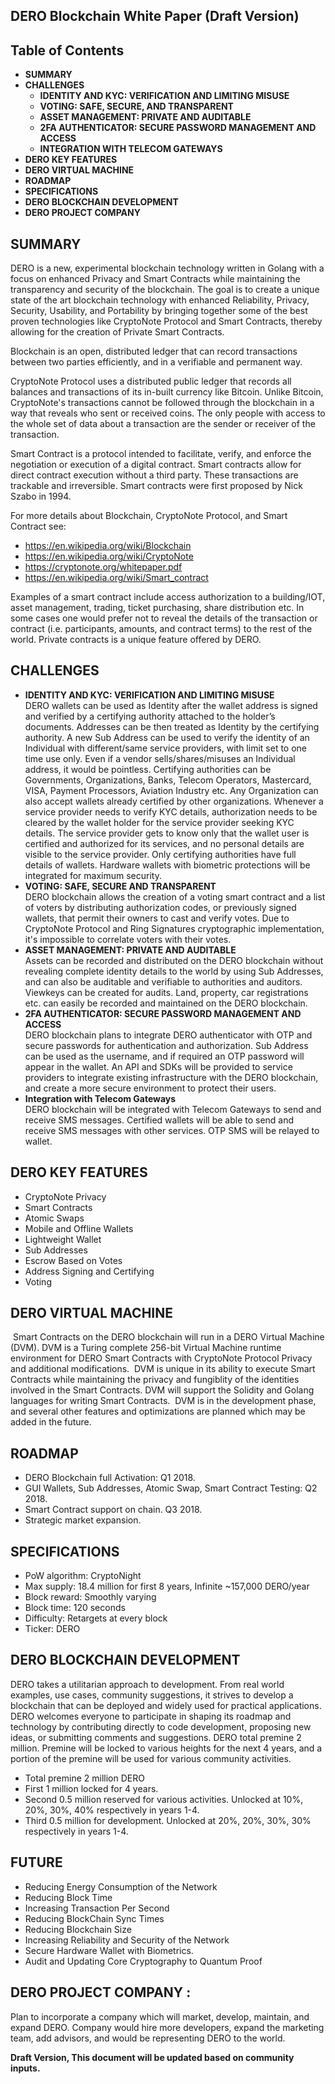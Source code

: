 ## DERO Blockchain White Paper (Draft Version)

## Table of Contents
* **SUMMARY**
* **CHALLENGES**
  * **IDENTITY AND KYC: VERIFICATION AND LIMITING MISUSE**
  * **VOTING: SAFE, SECURE, AND TRANSPARENT** 
  * **ASSET MANAGEMENT: PRIVATE AND AUDITABLE**
  * **2FA AUTHENTICATOR: SECURE PASSWORD MANAGEMENT AND ACCESS**
  * **INTEGRATION WITH TELECOM GATEWAYS**
* **DERO KEY FEATURES**
* **DERO VIRTUAL MACHINE**
* **ROADMAP**
* **SPECIFICATIONS**
* **DERO BLOCKCHAIN DEVELOPMENT**
* **DERO PROJECT COMPANY**

## SUMMARY

  DERO is a new, experimental blockchain technology written in Golang with a focus on enhanced Privacy and Smart Contracts while maintaining the transparency and security of the blockchain. The goal is to create a unique state of the art blockchain technology with enhanced Reliability, Privacy, Security, Usability, and Portability by bringing together some of the best proven technologies like CryptoNote Protocol and Smart Contracts, thereby allowing for the creation of Private Smart Contracts.

  Blockchain is an open, distributed ledger that can record transactions between two parties efficiently, and in a verifiable and permanent way.

  CryptoNote Protocol uses a distributed public ledger that records all balances and transactions of its in-built currency like Bitcoin. Unlike Bitcoin, CryptoNote's transactions cannot be followed through the blockchain in a way that reveals who sent or received coins. The only people with access to the whole set of data about a transaction are the sender or receiver of the transaction.

  Smart Contract is a protocol intended to facilitate, verify, and enforce the negotiation or execution of a digital contract. Smart contracts allow for direct contract execution without a third party. These transactions are trackable and irreversible. Smart contracts were first proposed by Nick Szabo in 1994.

  For more details about Blockchain, CryptoNote Protocol, and Smart Contract see:
  * https://en.wikipedia.org/wiki/Blockchain
  * https://en.wikipedia.org/wiki/CryptoNote
  * https://cryptonote.org/whitepaper.pdf
  * https://en.wikipedia.org/wiki/Smart_contract


Examples of a smart contract include access authorization to a building/IOT, asset management, trading, ticket purchasing, share distribution etc. In some cases one would prefer not to reveal the details of the transaction or contract (i.e. participants, amounts, and contract terms) to the rest of the world.
Private contracts is a unique feature offered by DERO.

## CHALLENGES
* **IDENTITY AND KYC: VERIFICATION AND LIMITING MISUSE**\
    DERO wallets can be used as Identity after the wallet address is signed and verified by a certifying authority attached to the holder’s documents. Addresses can be then treated as Identity by the certifying authority. A new Sub Address can be used to verify the identity of an Individual with different/same service providers, with limit set to one time use only. Even if a vendor sells/shares/misuses an Individual address, it would be pointless. Certifying authorities can be Governments, Organizations, Banks, Telecom Operators, Mastercard, VISA, Payment Processors, Aviation Industry etc. Any Organization can also accept wallets already certified by other organizations. Whenever a service provider needs to verify KYC details, authorization needs to be cleared by the wallet holder for the service provider seeking KYC details. The service provider gets to know only that the wallet user is certified and authorized for its services, and no personal details are visible to the service provider. Only certifying authorities have full details of wallets. Hardware wallets with biometric protections will be integrated for maximum security.
* **VOTING: SAFE, SECURE AND TRANSPARENT**\
    DERO blockchain allows the creation of a voting smart contract and a list of voters by distributing authorization codes, or previously signed wallets, that permit their owners to cast and verify votes.
      Due to CryptoNote Protocol and Ring Signatures cryptographic implementation, it's impossible to correlate voters with their votes. 
* **ASSET MANAGEMENT: PRIVATE AND AUDITABLE** \
    Assets can be recorded and distributed on the DERO blockchain without revealing complete identity details to the world by using Sub Addresses, and can also be auditable and verifiable to authorities and auditors. Viewkeys can be created for audits. Land, property, car registrations etc. can easily be recorded and maintained on the DERO blockchain. 
* **2FA AUTHENTICATOR: SECURE PASSWORD MANAGEMENT AND ACCESS**\
	  DERO blockchain plans to integrate DERO authenticator with OTP and secure passwords for authentication and authorization. Sub Address can be used as the username, and if required an OTP password will appear in the wallet. An API and SDKs will be provided to service providers to integrate existing infrastructure with the DERO blockchain, and create a more secure environment to protect their users.
* **Integration with Telecom Gateways**\
  	DERO blockchain will be integrated with Telecom Gateways to send and receive SMS messages.
Certified wallets will be able to send and receive SMS messages with other services. OTP SMS will be relayed to wallet.

## DERO KEY FEATURES

- CryptoNote Privacy 
- Smart Contracts
- Atomic Swaps
- Mobile and Offline Wallets
- Lightweight Wallet
- Sub Addresses
- Escrow Based on Votes
- Address Signing and Certifying 
- Voting

## DERO VIRTUAL MACHINE

​    Smart Contracts on the DERO blockchain will run in a DERO Virtual Machine (DVM). DVM is a Turing complete 256-bit Virtual Machine runtime environment for DERO Smart Contracts with CryptoNote Protocol Privacy and additional modifications.
​    DVM is unique in its ability to execute Smart Contracts while maintaining the privacy and fungiblity of the identities involved in the Smart Contracts. DVM will support the Solidity and Golang languages for writing Smart Contracts.
​    DVM is in the development phase, and several other features and optimizations are planned which may be added in the future.

## ROADMAP
* DERO Blockchain full Activation: Q1 2018.
* GUI Wallets, Sub Addresses, Atomic Swap, Smart Contract Testing: Q2 2018.
* Smart Contract support on chain. Q3 2018. 
* Strategic market expansion.  

## SPECIFICATIONS
* PoW algorithm: CryptoNight
* Max supply: 18.4 million for first 8 years, Infinite ~157,000 DERO/year
* Block reward: Smoothly varying
* Block time: 120 seconds
* Difficulty: Retargets at every block
* Ticker: DERO

## DERO BLOCKCHAIN DEVELOPMENT
   DERO takes a utilitarian approach to development. From real world examples, use cases, community suggestions, it strives to develop a blockchain that can be deployed and widely used for practical applications. DERO welcomes everyone to participate in shaping its roadmap and technology by contributing directly to code development, proposing new ideas, or submitting comments and suggestions.
  DERO total premine 2 million. Premine will be locked to various heights for the next 4 years, and a portion of the premine will be used for various community activities. 
 * Total premine 2 million DERO
 * First 1 million locked for 4 years.
 * Second 0.5 million reserved for various activities. Unlocked at 10%, 20%, 30%, 40% respectively in years 1-4.
 * Third 0.5 million for development. Unlocked at 20%, 20%, 30%, 30% respectively in years 1-4.

## FUTURE
* Reducing Energy Consumption of the Network 
* Reducing Block Time
* Increasing Transaction Per Second
* Reducing BlockChain Sync Times
* Reducing Blockchain Size
* Increasing Reliability and Security of the Network
* Secure Hardware Wallet with Biometrics.
* Audit and Updating Core Cryptography to Quantum Proof

## DERO PROJECT COMPANY :
   Plan to incorporate a company which will market, develop, maintain, and expand DERO.
Company would hire more developers, expand the marketing team, add advisors, and would be representing DERO to the world.

	


**Draft Version, This document will be updated based on community inputs.**
